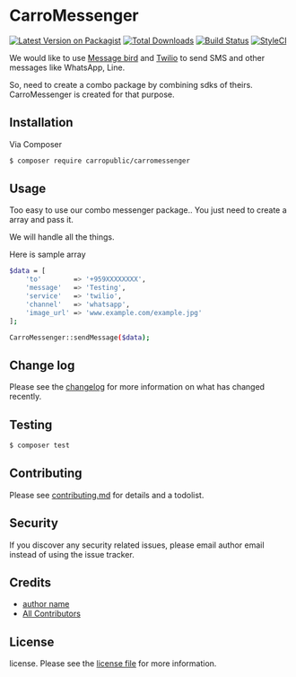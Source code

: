# CarroMessenger

[![Latest Version on Packagist][ico-version]][link-packagist]
[![Total Downloads][ico-downloads]][link-downloads]
[![Build Status][ico-travis]][link-travis]
[![StyleCI][ico-styleci]][link-styleci]

We would like to use [Message bird](https://www.messagebird.com) and [Twilio](https://www.twilio.com/) to send SMS and other messages like WhatsApp, Line.

So, need to create a combo package by combining sdks of theirs.
CarroMessenger is created for that purpose.

## Installation

Via Composer

``` bash
$ composer require carropublic/carromessenger
```

## Usage

Too easy to use our combo messenger package.. You just need to create a array and pass it.

We will handle all the things.

Here is sample array

``` bash
$data = [
    'to'        => '+959XXXXXXXX',
    'message'   => 'Testing',
    'service'   => 'twilio',
    'channel'   => 'whatsapp',
    'image_url' => 'www.example.com/example.jpg'
];

CarroMessenger::sendMessage($data);
```

## Change log

Please see the [changelog](changelog.md) for more information on what has changed recently.

## Testing

``` bash
$ composer test
```

## Contributing

Please see [contributing.md](contributing.md) for details and a todolist.

## Security

If you discover any security related issues, please email author email instead of using the issue tracker.

## Credits

- [author name][link-author]
- [All Contributors][link-contributors]

## License

license. Please see the [license file](license.md) for more information.

[ico-version]: https://img.shields.io/packagist/v/carropublic/carromessenger.svg?style=flat-square
[ico-downloads]: https://img.shields.io/packagist/dt/carropublic/carromessenger.svg?style=flat-square
[ico-travis]: https://img.shields.io/travis/carropublic/carromessenger/master.svg?style=flat-square
[ico-styleci]: https://styleci.io/repos/12345678/shield

[link-packagist]: https://packagist.org/packages/carropublic/carromessenger
[link-downloads]: https://packagist.org/packages/carropublic/carromessenger
[link-travis]: https://travis-ci.org/carropublic/carromessenger
[link-styleci]: https://styleci.io/repos/12345678
[link-author]: https://github.com/carropublic
[link-contributors]: ../../contributors
